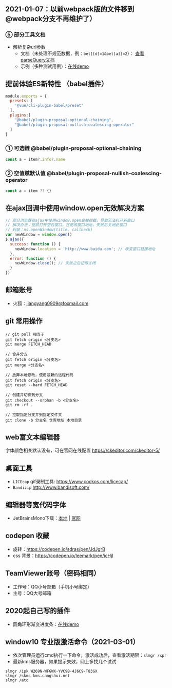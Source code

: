 ## 2021-01-07：以前webpack版的文件移到@webpack分支不再维护了）

### ⑤ 部分工具文档
- 解析复杂url参数
	- 文档（未处理不规范数据，例：`bet[[d]=1&bet[a]]=2`）： [查看parseQuery文档](./src/split/parseQuery)
	- 示例（多种测试用例）：[在线demo](https://bestime.github.io/tool/demo/parseQuery.html)

## 提前体验ES新特性 （babel插件）
```javascript
module.exports = {
  presets: [
    '@vue/cli-plugin-babel/preset'
  ],
  plugins:[
    "@babel/plugin-proposal-optional-chaining",
    "@babel/plugin-proposal-nullish-coalescing-operator"
  ]
}
```
### ① 可选链 @babel/plugin-proposal-optional-chaining
```javascript
const a = item?.info?.name
```
### ② 空值赋默认值 @babel/plugin-proposal-nullish-coalescing-operator
```javascript
const a = item ?? {}
```

## 在ajax回调中使用window.open无效解决方案
```javascript
// 部分浏览器在ajax中使用window.open会被拦截，导致无法打开新窗口
// 解决办法：提前打开空白窗口，在更改窗口地址。失败后关闭此窗口
// 封装：ns.openWindow(title, callback)
var newWindow = window.open() 
$.ajax({
  success: function () {
    newWindow.location = 'http://www.baidu.com'; // 改变窗口链接地址
  },
  error: function () {
    newWindow.close(); // 失败之后记得关闭
  }
})
```

## 邮箱账号
 - 火狐：jiangyang0909@foxmail.com

## git 常用操作
```
// git pull 相当于
git fetch origin <分支名>
git merge FETCH_HEAD

// 合并分支
git fetch origin <分支名>
git merge <分支名>

// 放弃本地修改，使用最新的远程代码
git fetch origin <分支名>
git reset --hard FETCH_HEAD

// 创建并切换到分支
git checkout --orphan -b <分支名>
git rm -rf .

// 拉取指定分支并到指定文件夹
git clone -b 分支名 仓库地址 本地目录
```


## web富文本编辑器
字体颜色相关默认没有，可在官网在线配置 https://ckeditor.com/ckeditor-5/

## 桌面工具
- `LICEcap` gif录制工具: https://www.cockos.com/licecap/
- `Bandizip` http://www.bandisoft.com/

## 编辑器等宽代码字体
  - JetBrainsMono下载：[本地](./source/JetBrainsMono) | [官网](https://www.jetbrains.com/lp/mono/)
## codepen 收藏
  - 旋转：https://codepen.io/sdras/pen/JdJgrB
  - css 背景：https://codepen.io/leemark/pen/icHjI

## TeamViewer账号（密码相同）
 - 工作号：QQ小号邮箱（手机小号绑定）
 - 主号：QQ大号邮箱


## 2020起自己写的插件
 - 圆角环形渐变进度条：[在线demo](./demo/canvas/circle-progress.html)

## window10 专业版激活命令（2021-03-01）
- 依次管理员运行cmd执行一下命令，激活成功后，查看激活期限：`slmgr /xpr`
- 最新kms服务器，如果提示失效，网上多找几个试试
```
slmgr /ipk W269N-WFGWX-YVC9B-4J6C9-T83GX
slmgr /skms kms.cangshui.net
slmgr /ato
```